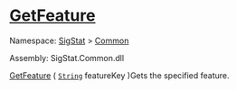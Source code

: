 # [GetFeature](./Signature-100663436.md)

Namespace: [SigStat]() > [Common](./../README.md)

Assembly: SigStat.Common.dll

[GetFeature](./Signature-100663436.md) ( [`String`](https://docs.microsoft.com/en-us/dotnet/api/System.String) featureKey )Gets the specified feature.
